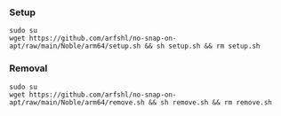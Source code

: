 ### Setup
    sudo su
    wget https://github.com/arfshl/no-snap-on-apt/raw/main/Noble/arm64/setup.sh && sh setup.sh && rm setup.sh
### Removal
    sudo su 
    wget https://github.com/arfshl/no-snap-on-apt/raw/main/Noble/arm64/remove.sh && sh remove.sh && rm remove.sh
